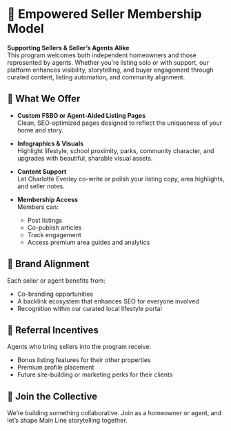 # 📘 Empowered Seller Membership Model

**Supporting Sellers & Seller’s Agents Alike**  
This program welcomes both independent homeowners and those represented by agents. Whether you're listing solo or with support, our platform enhances visibility, storytelling, and buyer engagement through curated content, listing automation, and community alignment.

## 🌟 What We Offer

- **Custom FSBO or Agent-Aided Listing Pages**  
  Clean, SEO-optimized pages designed to reflect the uniqueness of your home and story.

- **Infographics & Visuals**  
  Highlight lifestyle, school proximity, parks, community character, and upgrades with beautiful, sharable visual assets.

- **Content Support**  
  Let Charlotte Everley co-write or polish your listing copy, area highlights, and seller notes.

- **Membership Access**  
  Members can:
  - Post listings  
  - Co-publish articles  
  - Track engagement  
  - Access premium area guides and analytics

## 🧩 Brand Alignment

Each seller or agent benefits from:
- Co-branding opportunities  
- A backlink ecosystem that enhances SEO for everyone involved  
- Recognition within our curated local lifestyle portal

## 🎁 Referral Incentives

Agents who bring sellers into the program receive:
- Bonus listing features for their other properties  
- Premium profile placement  
- Future site-building or marketing perks for their clients

## 📝 Join the Collective

We’re building something collaborative. Join as a homeowner or agent, and let’s shape Main Line storytelling together.
